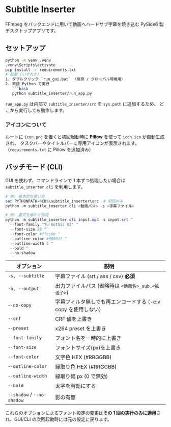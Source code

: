 # Subtitle Inserter

FFmpeg をバックエンドに用いて動画へハードサブ字幕を焼き込む PySide6 製デスクトップアプリです。

## セットアップ
```bash
python -m venv .venv
.venv\Scripts\activate
pip install -r requirements.txt
# 起動 (いずれか)
1. ダブルクリック `run_gui.bat` （推奨 / グローバル環境用）
2. 直接 Python で実行
   ```bash
   python subtitle_inserter/run_app.py
   ```

`run_app.py` は内部で `subtitle_inserter/src` を `sys.path` に追加するため、
どこから実行しても動作します。

### アイコンについて
ルートに `icon.png` を置くと初回起動時に **Pillow** を使って `icon.ico` が自動生成され、
タスクバーやタイトルバーに専用アイコンが表示されます。
（`requirements.txt` に Pillow を追加済み）

## バッチモード (CLI)

GUI を使わず、コマンドラインで 1 本ずつ処理したい場合は `subtitle_inserter.cli` を利用します。

```powershell
# 例: 基本的な使い方
set PYTHONPATH=%CD%\subtitle_inserter\src  # 初回のみ
python -m subtitle_inserter.cli <動画パス> -s <字幕ファイル>

# 例: 書式を細かく指定
python -m subtitle_inserter.cli input.mp4 -s input.srt ^
  --font-family "Yu Gothic UI" ^
  --font-size 20 ^
  --font-color #ffcc00 ^
  --outline-color #0000ff ^
  --outline-width 3 ^
  --bold ^
  --no-shadow
```

| オプション | 説明 |
| --- | --- |
| `-s, --subtitle` | 字幕ファイル (srt / ass / csv) **必須** |
| `-o, --output` | 出力ファイルパス (省略時は `<動画名>_sub.<拡張子>`)|
| `--no-copy` | 字幕フィルタ無しでも再エンコードする (-c:v copy を使用しない) |
| `--crf` | CRF 値を上書き |
| `--preset` | x264 preset を上書き |
| `--font-family` | フォント名を一時的に上書き |
| `--font-size` | フォントサイズ(px)を上書き |
| `--font-color` | 文字色 HEX (#RRGGBB) |
| `--outline-color` | 縁取り色 HEX (#RRGGBB) |
| `--outline-width` | 縁取り幅 px (0 で無効) |
| `--bold` | 太字を有効にする |
| `--shadow` / `--no-shadow` | 影の有無 |

これらのオプションによるフォント設定の変更は**その 1 回の実行のみに適用**され、GUI/CLI の次回起動時には元の設定に戻ります。 